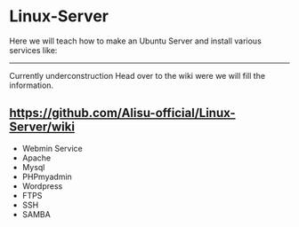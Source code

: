 # Linux-Server
Here we will teach how to make an Ubuntu Server and install various services like:

-------------------------------------------------------
Currently underconstruction
Head over to the wiki were we will fill the information.

https://github.com/Alisu-official/Linux-Server/wiki
-------------------------------------------------------

- Webmin Service
- Apache
- Mysql
- PHPmyadmin
- Wordpress
- FTPS
- SSH
- SAMBA

